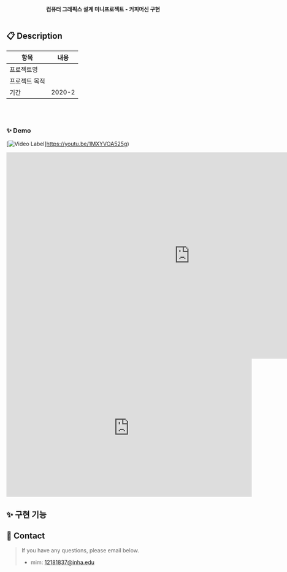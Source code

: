 <div align="center" style="font-weight:bold;">컴퓨터 그래픽스 설계 미니프로젝트 - 커피머신 구현</div>
<br>

## 📋 Description

| 항목          | 내용                                                      |
| ------------- | --------------------------------------------------------- |
| 프로젝트명    |                                                      |
| 프로젝트 목적 |  |
| 기간          | 2020-2                             |

<br>

<br>

### ✨ Demo

[![Video Label](https://img.youtube.com/vi/1MXYVOA525g/0.jpg)]https://youtu.be/1MXYVOA525g)
<br>
<iframe width="956" height="538" src="https://www.youtube.com/watch?v=1MXYVOA525g" frameborder="0" allow="accelerometer; autoplay; encrypted-media; gyroscope; picture-in-picture" allowfullscreen></iframe>
<br>
<iframe width="640" height="360" src="https://www.youtube.com/watch?v=1MXYVOA525g" frameborder="0" gesture="media" allowfullscreen=""></iframe>
<br>

## ✨ 구현 기능

## 📝 Contact

> If you have any questions, please email below. <br>
>
> - mim: 12181837@inha.edu

